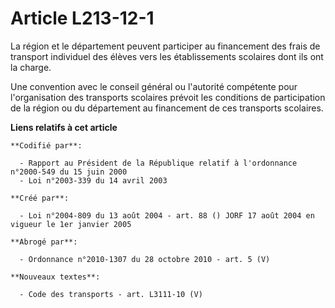 # Article L213-12-1

La région et le département peuvent participer au financement des frais de transport individuel des élèves vers les
établissements scolaires dont ils ont la charge.

Une convention avec le conseil général ou l'autorité compétente pour l'organisation des transports scolaires prévoit les
conditions de participation de la région ou du département au financement de ces transports scolaires.

**Liens relatifs à cet article**

	**Codifié par**:

	  - Rapport au Président de la République relatif à l'ordonnance n°2000-549 du 15 juin 2000
	  - Loi n°2003-339 du 14 avril 2003

	**Créé par**:

	  - Loi n°2004-809 du 13 août 2004 - art. 88 () JORF 17 août 2004 en vigueur le 1er janvier 2005

	**Abrogé par**:

	  - Ordonnance n°2010-1307 du 28 octobre 2010 - art. 5 (V)

	**Nouveaux textes**:

	  - Code des transports - art. L3111-10 (V)
